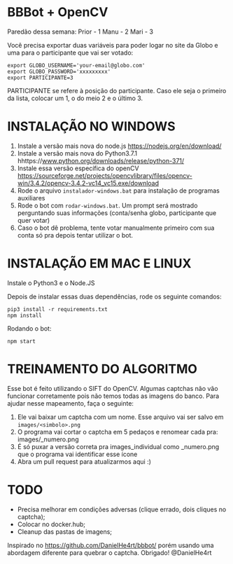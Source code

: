 BBBot + OpenCV
===============

Paredão dessa semana:
Prior - 1
Manu - 2
Mari - 3


Você precisa exportar duas variáveis para poder logar no site da Globo e uma para o participante que vai ser votado:

```
export GLOBO_USERNAME='your-email@globo.com'
export GLOBO_PASSWORD='xxxxxxxxx'
export PARTICIPANTE=3
```

PARTICIPANTE se refere à posição do participante. Caso ele seja o primeiro da lista, colocar um 1,
o do meio 2 e o último 3.

INSTALAÇÃO NO WINDOWS
=====================

1) Instale a versão mais nova do node.js https://nodejs.org/en/download/
2) Instale a versão mais nova do Python3.7.1 hhttps://www.python.org/downloads/release/python-371/
3) Instale essa versão específica do openCV https://sourceforge.net/projects/opencvlibrary/files/opencv-win/3.4.2/opencv-3.4.2-vc14_vc15.exe/download
3) Rode o arquivo `instalador-windows.bat` para instalação de programas auxiliares
4) Rode o bot com `rodar-windows.bat`. Um prompt será mostrado perguntando suas informações (conta/senha globo, participante que quer votar)
5) Caso o bot dê problema, tente votar manualmente primeiro com sua conta só pra depois tentar utilizar o bot.

INSTALAÇÃO EM MAC E LINUX
=========================

Instale o Python3 e o Node.JS

Depois de instalar essas duas dependências, rode os seguinte comandos:

```
pip3 install -r requirements.txt
npm install
```

Rodando o bot:

```
npm start
```

TREINAMENTO DO ALGORITMO
========================

Esse bot é feito utilizando o SIFT do OpenCV. Algumas captchas não vão funcionar corretamente pois não temos todas as imagens do banco. Para ajudar nesse mapeamento, faça o seguinte:

1) Ele vai baixar um captcha com um nome. Esse arquivo vai ser salvo em `images/<simbolo>.png`
2) O programa vai cortar o captcha em 5 pedaços e renomear cada pra: images/<simbolo>_numero.png
3) É só puxar a versão correta pra images_individual como <simbolo>_numero.png que o programa vai identificar esse ícone
4) Abra um pull request para atualizarmos aqui :)

TODO
=====

  - Precisa melhorar em condições adversas (clique errado, dois cliques no captcha);
  - Colocar no docker.hub;
  - Cleanup das pastas de imagens;

Inspirado no https://github.com/DanielHe4rt/bbbot/ porém usando uma abordagem diferente para quebrar o captcha.
Obrigado! @DanielHe4rt
